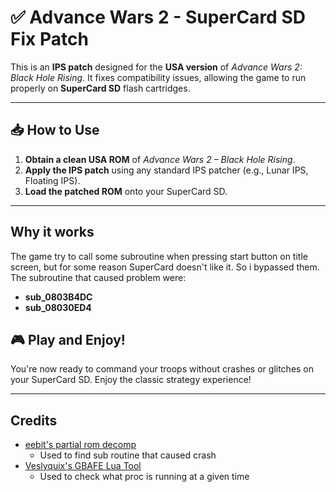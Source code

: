 # ✅ Advance Wars 2 - SuperCard SD Fix Patch

This is an **IPS patch** designed for the **USA version** of *Advance Wars 2: Black Hole Rising*.
It fixes compatibility issues, allowing the game to run properly on **SuperCard SD** flash cartridges.

---

## 📥 How to Use

1. **Obtain a clean USA ROM** of *Advance Wars 2 – Black Hole Rising*.
2. **Apply the IPS patch** using any standard IPS patcher (e.g., Lunar IPS, Floating IPS).
3. **Load the patched ROM** onto your SuperCard SD.

---

## Why it works

The game try to call some subroutine when pressing start button on title screen, but for some reason SuperCard doesn't like it. So i bypassed them. 
The subroutine that caused problem were:
- **sub_0803B4DC**
- **sub_08030ED4**

## 🎮 Play and Enjoy!

You're now ready to command your troops without crashes or glitches on your SuperCard SD.
Enjoy the classic strategy experience!

---

## Credits

- [eebit's partial rom decomp](https://github.com/Eebit/aw2bhr)
    - Used to find sub routine that caused crash
- [Veslyquix's GBAFE Lua Tool](https://github.com/Veslyquix/GBAFE-LuaUtilities)
    - Used to check what proc is running at a given time
